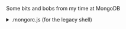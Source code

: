 Some bits and bobs from my time at MongoDB

<details>
    <summary>.mongorc.js (for the legacy shell)</summary>
    Functions added to the global shell:  
    
    - shuffle(array) - return the array with elements in random order, original array remains unmodified. (usual caveats about object references within the array)  
    - oplogWindow(Seconds(Int), Verbose(Bool)) - Both arguments optional.  Returns oplog window.  If Seconds is provided, estimates the oplog window based on the oplog usage in the last [Seconds]  
    - randomDate(Milliseconds) - return a javascript Date object up to Milliseconds in the past.  If Milliseconds not provided, return a random date between epoch and now  
    - randomLoc(lon, lat, radius) - return a random point with radius meters of [lon, lat]  
    - randomPolygon(lon, lat, radius, npoints) - return a random polygon consisting of npoints points within radius meters of [lon, lat].  NOTE: still needs work, currently returns a set of completly random points that may or may not be a valid polygon  
    - randomPoint(lon, lat, radius) - wrap the randomLoc output in a geoJSON point  
    - pick(array, min, max) - return between min and max randomly selected elements from the array (may be duplicates)  
    - randomInt(max) - return a random integer from 0 to max.  Defaults to 32-bit integer if max is not provided  
    - randomString(cnt, charset) - return a string of cnt characters randomly selected from charset.  Defaults: charset = base64 character set, cnt = 10  
    - randomDigit(cnt) - return a cnt(default=1)-digit number as a string  
    - randomLetter(cnt) - return a cnt(default=1)-character string consisting of upper- and lower-case letters  
    - randomHex(cnt) - return a cnt(default=1)-character hexadecimal string  
    - human(size, places) - return the size in human-readable form using power of 2 sizes (i.e. GiB), rouned to places decimals  
    - setRandomSeed(seed, prime) - functions in this file will use a seeded random number generator instead of Math.random().  Default seed is current time, defaul prime is 16525637  
    - resetRandom() - revert to using Math.random()  
  
    There are some others, I'll add notes as I find time  
</details>
